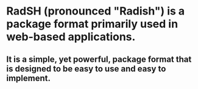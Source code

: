# RadSH (pronounced "Radish") is a package format primarily used in web-based applications.
## It is a simple, yet powerful, package format that is designed to be easy to use and easy to implement.

